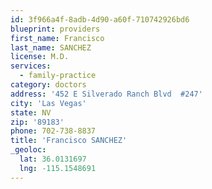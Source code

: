 ```yaml
---
id: 3f966a4f-8adb-4d90-a60f-710742926bd6
blueprint: providers
first_name: Francisco
last_name: SANCHEZ
license: M.D.
services:
  - family-practice
category: doctors
address: '452 E Silverado Ranch Blvd  #247'
city: 'Las Vegas'
state: NV
zip: '89183'
phone: 702-738-8837
title: 'Francisco SANCHEZ'
_geoloc:
  lat: 36.0131697
  lng: -115.1548691
---
```


